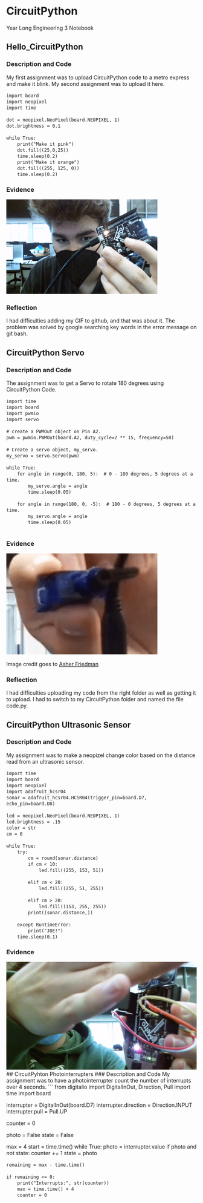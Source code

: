 # CircuitPython
Year Long Engineering 3 Notebook
## Hello_CircuitPython
### Description and Code
My first assignment was to upload CircuitPython code to a metro express and make it blink. My second assignment was to upload it here.

```
import board
import neopixel
import time

dot = neopixel.NeoPixel(board.NEOPIXEL, 1)
dot.brightness = 0.1

while True:
    print("Make it pink")
    dot.fill((25,0,25))
    time.sleep(0.2)
    print("Make it orange")
    dot.fill((255, 125, 0))
    time.sleep(0.2)

```
### Evidence
<img src="Media/led.gif.gif" alt="gif" width="400" height="250">

### Reflection
I had difficulties adding my GIF to github, and that was about it. The problem was solved by google searching key words in the error message on git bash.
## CircuitPython Servo
### Description and Code
The assignment was to get a Servo to rotate 180 degrees using CircuitPython Code. 

```
import time
import board
import pwmio
import servo

# create a PWMOut object on Pin A2.
pwm = pwmio.PWMOut(board.A2, duty_cycle=2 ** 15, frequency=50)

# Create a servo object, my_servo.
my_servo = servo.Servo(pwm)

while True:
    for angle in range(0, 180, 5):  # 0 - 180 degrees, 5 degrees at a time.
        my_servo.angle = angle
        time.sleep(0.05)

    for angle in range(180, 0, -5):  # 180 - 0 degrees, 5 degrees at a time.
        my_servo.angle = angle
        time.sleep(0.05)
        
```
### Evidence
<img src="https://github.com/afriedm49/Circuit_Python_Asher/blob/main/ServoGif.gif?raw=true" alt="gif" width="400">

Image credit goes to [Asher Friedman](https://github.com/afriedm49/Circuit_Python_Asher)

### Reflection
I had difficulties uploading my code from the right folder as well as getting it to upload. I had to switch to my CircuitPython folder and named the file code.py.
## CircuitPython Ultrasonic Sensor
### Description and Code
My assignment was to make a neopizel change color based on the distance read from an ultrasonic sensor.
```
import time
import board
import neopixel
import adafruit_hcsr04
sonar = adafruit_hcsr04.HCSR04(trigger_pin=board.D7, echo_pin=board.D8)

led = neopixel.NeoPixel(board.NEOPIXEL, 1)
led.brightness = .15
color = str
cm = 0

while True:
    try:
        cm = round(sonar.distance)
        if cm < 10:
            led.fill((255, 153, 51))
        
        elif cm < 20:
            led.fill((255, 51, 255))
            
        elif cm > 20:
            led.fill((153, 255, 255))
        print((sonar.distance,))
        
    except RuntimeError:
        print("JOE!")
    time.sleep(0.1)
```
### Evidence
<img src="Media/Ultrasonic.gif.gif" alt="gif">
## CircuitPyhton Photointerrupters
### Description and Code
My assignment was to have a photointerrupter count the number of interrupts over 4 seconds.
```
from digitalio import DigitalInOut, Direction, Pull
import time
import board

interrupter = DigitalInOut(board.D7)
interrupter.direction = Direction.INPUT
interrupter.pull = Pull.UP

counter = 0

photo = False
state = False

max = 4
start = time.time()
while True:
    photo = interrupter.value
    if photo and not state:
            counter += 1
    state = photo

    remaining = max - time.time()

    if remaining <= 0:
        print("Interrupts:", str(counter))
        max = time.time() + 4
        counter = 0
```
